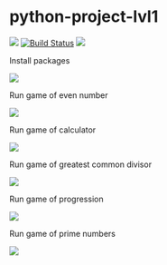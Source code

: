 # python-project-lvl1

<a href="https://codeclimate.com/github/gato-naranja/python-project-lvl1/maintainability"><img src="https://api.codeclimate.com/v1/badges/e647bcfcfc4a072fee6b/maintainability" /></a>
<a href="https://actions-badge.atrox.dev/gato-naranja/python-project-lvl1/goto?ref=master"><img alt="Build Status" src="https://img.shields.io/endpoint.svg?url=https%3A%2F%2Factions-badge.atrox.dev%2Fgato-naranja%2Fpython-project-lvl1%2Fbadge%3Fref%3Dmaster&style=flat" /></a>
<a href="https://travis-ci.com/github/gato-naranja/python-project-lvl1/jobs/371752498"><img src="https://travis-ci.com/gato-naranja/python-project-lvl1.svg?branch=master" /></a>

Install packages

<a href="https://asciinema.org/a/1FNiK2Ue6rHDf8SwwdkIx2xvi" target="_blank"><img src="https://asciinema.org/a/1FNiK2Ue6rHDf8SwwdkIx2xvi.svg" /></a>

Run game of even number

<a href="https://asciinema.org/a/C481jbVpSJOaL095UM9sLXumT" target="_blank"><img src="https://asciinema.org/a/C481jbVpSJOaL095UM9sLXumT.svg" /></a>

Run game of calculator

<a href="https://asciinema.org/a/RWBP9PAhLSusEeNr6gdMEllU3" target="_blank"><img src="https://asciinema.org/a/RWBP9PAhLSusEeNr6gdMEllU3.svg" /></a>

Run game of greatest common divisor

<a href="https://asciinema.org/a/sPzPNFYl6Bx8mZiXpXlnf5Hmj" target="_blank"><img src="https://asciinema.org/a/sPzPNFYl6Bx8mZiXpXlnf5Hmj.svg" /></a>

Run game of progression

<a href="https://asciinema.org/a/SNwCRx99hmYSwiJEYTU5lPSKq" target="_blank"><img src="https://asciinema.org/a/SNwCRx99hmYSwiJEYTU5lPSKq.svg" /></a>

Run game of prime numbers

<a href="https://asciinema.org/a/x7IJpMpCaC7nBpr3sbMhhSWLe" target="_blank"><img src="https://asciinema.org/a/x7IJpMpCaC7nBpr3sbMhhSWLe.svg" /></a>
